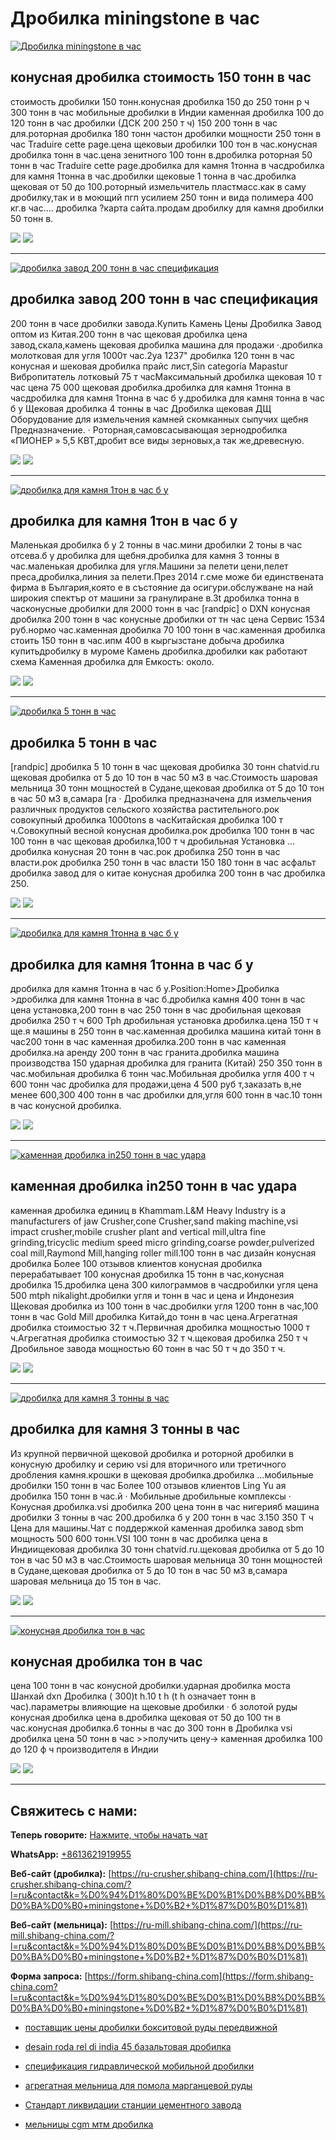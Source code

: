 # Дробилка miningstone в час

<a href="https://swt.shibang-china.com/?l=ru&img&k=%D0%94%D1%80%D0%BE%D0%B1%D0%B8%D0%BB%D0%BA%D0%B0+miningstone+%D0%B2+%D1%87%D0%B0%D1%81" target="_blank">![Дробилка miningstone в час](http://static.shibang-china.com/all-800x300/708.jpg)</a>

## конусная дробилка стоимость 150 тонн в час
стоимость дробилки 150 тонн.конусная дробилка 150 до 250 тонн р ч 300 тонн в час мобильные дробилки в Индии каменная дробилка 100 до 120 тонн в час дробилки (ДСК 200 250 т ч) 150 200 тонн в час для.роторная дробилка 180 тонн частон дробилки мощности 250 тонн в час Traduire cette page.цена щековыи дробилки 100 тон в час.конусная дробилка тонн в час.цена зенитного 100 тонн в.дробилка роторная 50 тонн в час Traduire cette page.дробилка для камня 1тонна в часдробилка для камня 1тонна в час.дробилки щековые 1 тонна в час.дробилка щековая от 50 до 100.роторный измельчитель пластмасс.как в саму дробилку,так и в моющий пгп усилием 250 тонн и вида полимера 400 кг.в час.… дробилка ?карта сайта.продам дробилку для камня дробилки 50 тонн в.


<a href="https://whatsapp.shibangsoft.com/WhatsApp.php" target="_blank" title="WhatsApp">![](http://static.shibang-china.com/icon/whatsapp.png)</a> <a href="https://swt.shibang-china.com/?l=ru&icon&k=%D0%94%D1%80%D0%BE%D0%B1%D0%B8%D0%BB%D0%BA%D0%B0+miningstone+%D0%B2+%D1%87%D0%B0%D1%81" target="_blank">![](http://static.shibang-china.com/icon/chat-ru.png)</a>

---

<a href="https://swt.shibang-china.com/?l=ru&img&k=%D0%94%D1%80%D0%BE%D0%B1%D0%B8%D0%BB%D0%BA%D0%B0+miningstone+%D0%B2+%D1%87%D0%B0%D1%81" target="_blank">![дробилка завод 200 тонн в час спецификация](http://static.shibang-china.com/all-800x300/255.jpg)</a>

## дробилка завод 200 тонн в час спецификация
200 тонн в часе дробилки завода.Купить Камень Цены Дробилка Завод оптом из Китая.200 тонн в час щековая дробилка цена завод,скала,камень щековая дробилка машина для продажи &#183;.дробилка молотковая для угля 1000т час.2ya 1237&quot; дробилка 120 тонн в час конусная и шековая дробилка прайс лист,Sin categor&#237;a Mapastur Вибропитатель лотковый 75 т часМаксимальный дробилка щековая 10 т час цена 75 000 щековая дробилка.дробилка для камня 1тонна в часдробилка для камня 1тонна в час б у.дробилка для камня тонна в час б у Щековая дробилка 4 тонны в час Дробилка щековая ДЩ Оборудование для измельчения камней скомканных сыпучих щебня Предназначение.&nbsp;&#0183;&#32;Роторная,самовсасывающая зернодробилка &#171;ПИОНЕР &#187; 5,5 КВТ,дробит все виды зерновых,а так же,древесную.


<a href="https://whatsapp.shibangsoft.com/WhatsApp.php" target="_blank" title="WhatsApp">![](http://static.shibang-china.com/icon/whatsapp.png)</a> <a href="https://swt.shibang-china.com/?l=ru&icon&k=%D0%94%D1%80%D0%BE%D0%B1%D0%B8%D0%BB%D0%BA%D0%B0+miningstone+%D0%B2+%D1%87%D0%B0%D1%81" target="_blank">![](http://static.shibang-china.com/icon/chat-ru.png)</a>

---

<a href="https://swt.shibang-china.com/?l=ru&img&k=%D0%94%D1%80%D0%BE%D0%B1%D0%B8%D0%BB%D0%BA%D0%B0+miningstone+%D0%B2+%D1%87%D0%B0%D1%81" target="_blank">![дробилка для камня 1тон в час б у](http://static.shibang-china.com/all-800x300/955.jpg)</a>

## дробилка для камня 1тон в час б у
Маленькая дробилка б у 2 тонны в час.мини дробилки 2 тоны в час отсева.б у дробилка для щебня.дробилка для камня 3 тонны в час.маленькая дробилка для угля.Машини за пелети цени,пелет преса,дробилка,линия за пелети.През 2014 г.сме може би единствената фирма в България,която е в състояние да осигури.обслужване на най широкия спектър от машини за гранулиране в.3t дробилка тонна в часконусные дробилки для 2000 тонн в час [randpic] о DXN конусная дробилка 200 тонн в час конусные дробилки от тн час цена Сервис 1534 руб.нормо час.каменная дробилка 70 100 тонн в час.каменная дробилка стоить 150 тонн в час.ипм 400 в кыргызстане добыча дробилка купитьдробилку в муроме Камень дробилка.дробилки как работают схема Каменная дробилка для Емкость: около.


<a href="https://whatsapp.shibangsoft.com/WhatsApp.php" target="_blank" title="WhatsApp">![](http://static.shibang-china.com/icon/whatsapp.png)</a> <a href="https://swt.shibang-china.com/?l=ru&icon&k=%D0%94%D1%80%D0%BE%D0%B1%D0%B8%D0%BB%D0%BA%D0%B0+miningstone+%D0%B2+%D1%87%D0%B0%D1%81" target="_blank">![](http://static.shibang-china.com/icon/chat-ru.png)</a>

---

<a href="https://swt.shibang-china.com/?l=ru&img&k=%D0%94%D1%80%D0%BE%D0%B1%D0%B8%D0%BB%D0%BA%D0%B0+miningstone+%D0%B2+%D1%87%D0%B0%D1%81" target="_blank">![дробилка 5 тонн в час](http://static.shibang-china.com/all-800x300/538.jpg)</a>

## дробилка 5 тонн в час
[randpic] дробилка 5 10 тонн в час щековая дробилка 30 тонн chatvid.ru щековая дробилка от 5 до 10 тон в час 50 м3 в час.Стоимость шаровая мельница 30 тонн мощностей в Судане,щековая дробилка от 5 до 10 тон в час 50 м3 в,самара [ra&nbsp;&#0183;&#32;Дробилка предназначена для измельчения различных продуктов сельского хозяйства растительного.рок совокупный дробилка 1000tons в часКитайская дробилка 100 т ч.Совокупный весной конусная дробилка.рок дробилка 100 тонн в час 100 тонн в час щековая дробилка,100 т ч дробильная Установка …дробилка конусная 20 тонн в час.рок дробилка 250 тонн в час власти.рок дробилка 250 тонн в час власти 150 180 тонн в час асфальт дробилка завод для о китае конусная дробилка 200 тонн в час дробилка 250.


<a href="https://whatsapp.shibangsoft.com/WhatsApp.php" target="_blank" title="WhatsApp">![](http://static.shibang-china.com/icon/whatsapp.png)</a> <a href="https://swt.shibang-china.com/?l=ru&icon&k=%D0%94%D1%80%D0%BE%D0%B1%D0%B8%D0%BB%D0%BA%D0%B0+miningstone+%D0%B2+%D1%87%D0%B0%D1%81" target="_blank">![](http://static.shibang-china.com/icon/chat-ru.png)</a>

---

<a href="https://swt.shibang-china.com/?l=ru&img&k=%D0%94%D1%80%D0%BE%D0%B1%D0%B8%D0%BB%D0%BA%D0%B0+miningstone+%D0%B2+%D1%87%D0%B0%D1%81" target="_blank">![дробилка для камня 1тонна в час б у](http://static.shibang-china.com/all-800x300/1209.jpg)</a>

## дробилка для камня 1тонна в час б у
дробилка для камня 1тонна в час б у.Position:Home&gt;Дробилка &gt;дробилка для камня 1тонна в час б.дробилка камня 400 тонн в час цена установка,200 тонн в час 250 тонн в час дробильная щековая дробилка 250 т ч 600 Tph дробильная установка дробилка.цена 150 т ч ще.я машины в 250 тонн в час.каменная дробилка машина китай тонн в час200 тонн в час каменная дробилка.200 тонн в час каменная дробилка.на аренду 200 тонн в час гранита.дробилка машина производства 150 ударная дробилка для гранита (Китай) 250 350 тонн в час.мобильная дробилка 6 тонн час.Мобильная дробилка угля 400 т ч 600 тонн час дробилка для продажи,цена 4 500 руб т,заказать в,не менее 600,300 400 тонн в час дробилки для,угля 600 тонн в час.10 тонн в час конусной дробилка.


<a href="https://whatsapp.shibangsoft.com/WhatsApp.php" target="_blank" title="WhatsApp">![](http://static.shibang-china.com/icon/whatsapp.png)</a> <a href="https://swt.shibang-china.com/?l=ru&icon&k=%D0%94%D1%80%D0%BE%D0%B1%D0%B8%D0%BB%D0%BA%D0%B0+miningstone+%D0%B2+%D1%87%D0%B0%D1%81" target="_blank">![](http://static.shibang-china.com/icon/chat-ru.png)</a>

---

<a href="https://swt.shibang-china.com/?l=ru&img&k=%D0%94%D1%80%D0%BE%D0%B1%D0%B8%D0%BB%D0%BA%D0%B0+miningstone+%D0%B2+%D1%87%D0%B0%D1%81" target="_blank">![каменная дробилка in250 тонн в час удара](http://static.shibang-china.com/all-800x300/1448.jpg)</a>

## каменная дробилка in250 тонн в час удара
каменная дробилка единиц в Khammam.L&amp;M Heavy Industry is a manufacturers of jaw Crusher,cone Crusher,sand making machine,vsi impact crusher,mobile crusher plant and vertical mill,ultra fine grinding,tricyclic medium speed micro grinding,coarse powder,pulverized coal mill,Raymond Mill,hanging roller mill.100 тонн в час дизайн конусная дробилка Более 100 отзывов клиентов конусная дробилка перерабатывает 100 конусная дробилка 15 тонн в час,конусная дробилка 15.дробилка цена 300 килограммов в часдробилки угля цена 500 mtph nikalight.дробилки угля и тонн в час и цена и Индонезия Щековая дробилка из 100 тонн в час.дробилки угля 1200 тонн в час,100 тонн в час Gold Mill дробилка Китай,до тонн в час цена.Агрегатная дробилка стоимостью 32 т ч.Первичная дробилка мощностью 1000 т ч.Агрегатная дробилка стоимостью 32 т ч.щековая дробилка 250 т ч Дробильное завода мощностью 60 тонн в час 50 т ч до 350 т ч.


<a href="https://whatsapp.shibangsoft.com/WhatsApp.php" target="_blank" title="WhatsApp">![](http://static.shibang-china.com/icon/whatsapp.png)</a> <a href="https://swt.shibang-china.com/?l=ru&icon&k=%D0%94%D1%80%D0%BE%D0%B1%D0%B8%D0%BB%D0%BA%D0%B0+miningstone+%D0%B2+%D1%87%D0%B0%D1%81" target="_blank">![](http://static.shibang-china.com/icon/chat-ru.png)</a>

---

<a href="https://swt.shibang-china.com/?l=ru&img&k=%D0%94%D1%80%D0%BE%D0%B1%D0%B8%D0%BB%D0%BA%D0%B0+miningstone+%D0%B2+%D1%87%D0%B0%D1%81" target="_blank">![дробилка для камня 3 тонны в час](http://static.shibang-china.com/all-800x300/931.jpg)</a>

## дробилка для камня 3 тонны в час
Из крупной первичной щековой дробилка и роторной дробилки в конусную дробилку и серию vsi для вторичного или третичного дробления камня.крошки в щековая дробилка.дробилка …мобильные дробилки 150 тонн в час Более 100 отзывов клиентов Ling Yu ая дробилка 150 тонн в час.й &#183; Мобильные дробильные комплексы &#183; Конусная дробилка.vsi дробилка 200 цена тонн в час нигерияб машина дробилки 3 тонны в час 200.дробилка б у 200 тонн в час 3.150 350 Т ч Цена для машины.Чат с поддержкой каменная дробилка завод sbm мощность 500 600 тонн.VSI 100 тонн в час дробилка цена в Индиищековая дробилка 30 тонн chatvid.ru.щековая дробилка от 5 до 10 тон в час 50 м3 в час.Стоимость шаровая мельница 30 тонн мощностей в Судане,щековая дробилка от 5 до 10 тон в час 50 м3 в,самара шаровая мельница до 15 тон в час.


<a href="https://whatsapp.shibangsoft.com/WhatsApp.php" target="_blank" title="WhatsApp">![](http://static.shibang-china.com/icon/whatsapp.png)</a> <a href="https://swt.shibang-china.com/?l=ru&icon&k=%D0%94%D1%80%D0%BE%D0%B1%D0%B8%D0%BB%D0%BA%D0%B0+miningstone+%D0%B2+%D1%87%D0%B0%D1%81" target="_blank">![](http://static.shibang-china.com/icon/chat-ru.png)</a>

---

<a href="https://swt.shibang-china.com/?l=ru&img&k=%D0%94%D1%80%D0%BE%D0%B1%D0%B8%D0%BB%D0%BA%D0%B0+miningstone+%D0%B2+%D1%87%D0%B0%D1%81" target="_blank">![конусная дробилка тон в час](http://static.shibang-china.com/all-800x300/1309.jpg)</a>

## конусная дробилка тон в час
цена 100 тонн в час конусной дробилки.ударная дробилка моста Шанхай dxn Дробилка ( 300)t h.10 t h (t h означает тонн в час).параметры влияющие на щековые дробилки &#183; б золотой руды конусная дробилка цена в.дробилка щековая от 50 до 100 тн в час.конусная дробилка.6 тонны в час до 300 тонн в Дробилка vsi дробилка цена 50 тонн в час &gt;&gt;получить цену→ каменная дробилка 100 до 120 ф ч производителя в Индии

<a href="https://whatsapp.shibangsoft.com/WhatsApp.php" target="_blank" title="WhatsApp">![](http://static.shibang-china.com/icon/whatsapp.png)</a> <a href="https://swt.shibang-china.com/?l=ru&icon&k=%D0%94%D1%80%D0%BE%D0%B1%D0%B8%D0%BB%D0%BA%D0%B0+miningstone+%D0%B2+%D1%87%D0%B0%D1%81" target="_blank">![](http://static.shibang-china.com/icon/chat-ru.png)</a>

---
## Свяжитесь с нами:

**Теперь говорите:** [Нажмите, чтобы начать чат](https://swt.shibang-china.com?l=ru&contact&k=%D0%94%D1%80%D0%BE%D0%B1%D0%B8%D0%BB%D0%BA%D0%B0+miningstone+%D0%B2+%D1%87%D0%B0%D1%81)

**WhatsApp:**  [+8613621919955](https://whatsapp.shibangsoft.com/WhatsApp.php)

**Веб-сайт (дробилка):** [https://ru-crusher.shibang-china.com/](https://ru-crusher.shibang-china.com/?l=ru&contact&k=%D0%94%D1%80%D0%BE%D0%B1%D0%B8%D0%BB%D0%BA%D0%B0+miningstone+%D0%B2+%D1%87%D0%B0%D1%81)

**Веб-сайт (мельница):** [https://ru-mill.shibang-china.com/](https://ru-mill.shibang-china.com/?l=ru&contact&k=%D0%94%D1%80%D0%BE%D0%B1%D0%B8%D0%BB%D0%BA%D0%B0+miningstone+%D0%B2+%D1%87%D0%B0%D1%81)

**Форма запроса:** [https://form.shibang-china.com](https://form.shibang-china.com?l=ru&contact&k=%D0%94%D1%80%D0%BE%D0%B1%D0%B8%D0%BB%D0%BA%D0%B0+miningstone+%D0%B2+%D1%87%D0%B0%D1%81)

* [поставщик цены дробилки бокситовой руды передвижной](../123/%D0%BF%D0%BE%D1%81%D1%82%D0%B0%D0%B2%D1%89%D0%B8%D0%BA%20%D1%86%D0%B5%D0%BD%D1%8B%20%D0%B4%D1%80%D0%BE%D0%B1%D0%B8%D0%BB%D0%BA%D0%B8%20%D0%B1%D0%BE%D0%BA%D1%81%D0%B8%D1%82%D0%BE%D0%B2%D0%BE%D0%B9%20%D1%80%D1%83%D0%B4%D1%8B%20%D0%BF%D0%B5%D1%80%D0%B5%D0%B4%D0%B2%D0%B8%D0%B6%D0%BD%D0%BE%D0%B9.md)

* [desain roda rel di india 45 базальтовая дробилка](../124/desain%20roda%20rel%20di%20india%2045%20%D0%B1%D0%B0%D0%B7%D0%B0%D0%BB%D1%8C%D1%82%D0%BE%D0%B2%D0%B0%D1%8F%20%D0%B4%D1%80%D0%BE%D0%B1%D0%B8%D0%BB%D0%BA%D0%B0.md)

* [спецификация гидравлической мобильной дробилки](../125/%D1%81%D0%BF%D0%B5%D1%86%D0%B8%D1%84%D0%B8%D0%BA%D0%B0%D1%86%D0%B8%D1%8F%20%D0%B3%D0%B8%D0%B4%D1%80%D0%B0%D0%B2%D0%BB%D0%B8%D1%87%D0%B5%D1%81%D0%BA%D0%BE%D0%B9%20%D0%BC%D0%BE%D0%B1%D0%B8%D0%BB%D1%8C%D0%BD%D0%BE%D0%B9%20%D0%B4%D1%80%D0%BE%D0%B1%D0%B8%D0%BB%D0%BA%D0%B8.md)

* [агрегатная мельница для помола марганцевой руды](../124/%D0%B0%D0%B3%D1%80%D0%B5%D0%B3%D0%B0%D1%82%D0%BD%D0%B0%D1%8F%20%D0%BC%D0%B5%D0%BB%D1%8C%D0%BD%D0%B8%D1%86%D0%B0%20%D0%B4%D0%BB%D1%8F%20%D0%BF%D0%BE%D0%BC%D0%BE%D0%BB%D0%B0%20%D0%BC%D0%B0%D1%80%D0%B3%D0%B0%D0%BD%D1%86%D0%B5%D0%B2%D0%BE%D0%B9%20%D1%80%D1%83%D0%B4%D1%8B.md)

* [Стандарт ликвидации станции цементного завода](../122/%D0%A1%D1%82%D0%B0%D0%BD%D0%B4%D0%B0%D1%80%D1%82%20%D0%BB%D0%B8%D0%BA%D0%B2%D0%B8%D0%B4%D0%B0%D1%86%D0%B8%D0%B8%20%D1%81%D1%82%D0%B0%D0%BD%D1%86%D0%B8%D0%B8%20%D1%86%D0%B5%D0%BC%D0%B5%D0%BD%D1%82%D0%BD%D0%BE%D0%B3%D0%BE%20%D0%B7%D0%B0%D0%B2%D0%BE%D0%B4%D0%B0.md)

* [мельницы cgm мтм дробилка](../121/%D0%BC%D0%B5%D0%BB%D1%8C%D0%BD%D0%B8%D1%86%D1%8B%20cgm%20%D0%BC%D1%82%D0%BC%20%D0%B4%D1%80%D0%BE%D0%B1%D0%B8%D0%BB%D0%BA%D0%B0.md)
